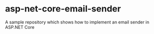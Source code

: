 # asp-net-core-email-sender
A sample repository which shows how to implement an email sender in ASP.NET Core
